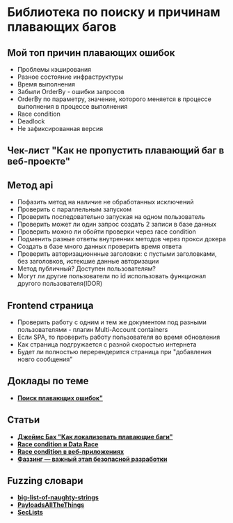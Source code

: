 # Библиотека по поиску и причинам плавающих багов

## Мой топ причин плавающих ошибок

* Проблемы кэширования
* Разное состояние инфраструктуры
* Время выполнения
* Забыли OrderBy - ошибки запросов
* OrderBy по параметру, значение, которого меняется в процессе выполнения в процессе выполнения
* Race condition
* Deadlock
* Не зафиксированная версия


## Чек-лист "Как не пропустить плавающий баг в веб-проекте"

## Метод api

* Пофазить метод на наличие не обработанных исключений
* Проверить с параллельным запуском
* Проверить последовательно запуская на одном пользователь
* Проверить может ли один запрос создать 2 записи в базе данных
* Проверить можно ли обойти проверки через race condition
* Подменить разные ответы внутренних методов через прокси докера
* Создать в базе много данных проверить время ответа
* Проверить авторизационнные заголовки: с пустыми заголовками, без заголовков, истекшие данные авторизации
* Метод публичный? Доступен пользователям?
* Могут ли другие пользователи по id использовать функционал другого пользователя(IDOR)

## Frontend страница

* Проверить работу с одним и тем же документом под разными пользователями - плагин Multi-Account containers
* Если SPA, то проверить работу пользователя во время обновления
* Как страница подгружается с разной скоростью интернета
* Будет ли полностью перерендерится страница при "добавления новго сообщения"

## Доклады по теме

+ **[Поиск плавающих ошибок"](https://www.youtube.com/watch?v=UAnLAEQ7LjA)**

## Статьи

+ **[Джеймс Бах "Как локализовать плавающие баги"](https://www.software-testing.ru/library/testing/general-testing/2280-how-to-investigate-intermittent-problems)**
+ **[Race condition и Data Race](https://medium.com/german-gorelkin/race-8936927dba20)**
+ **[Race condition в веб-приложениях](https://bo0om.ru/race-condition-ru)**
+ **[Фаззинг — важный этап безопасной разработки](https://habr.com/ru/company/dsec/blog/450734/)**

## Fuzzing словари

+ **[big-list-of-naughty-strings](https://github.com/minimaxir/big-list-of-naughty-strings)**
+ **[PayloadsAllTheThings](https://github.com/swisskyrepo/PayloadsAllTheThings)**
+ **[SecLists](https://github.com/danielmiessler/SecLists)**
